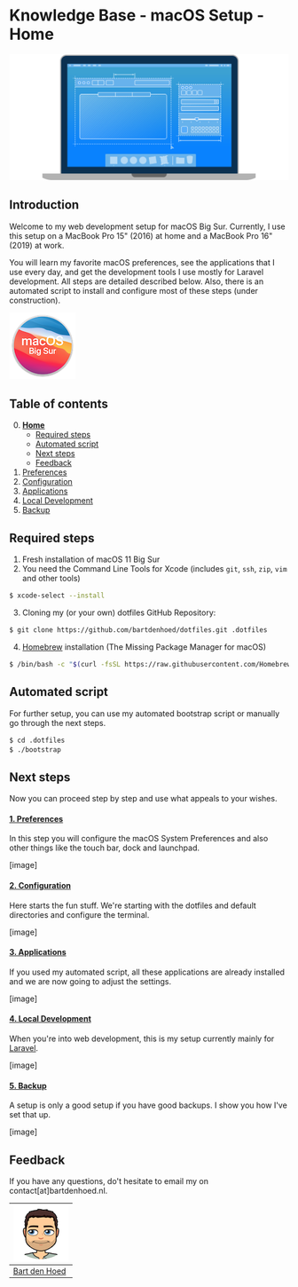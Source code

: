 # Knowledge Base - macOS Setup - Home

![macos developer hero](https://github.com/bartdenhoed/knowledge-base/blob/master/.images/macos_developer_hero.svg)

## Introduction
Welcome to my web development setup for macOS Big Sur. Currently, I use this setup on a MacBook Pro 15" (2016) at home and a MacBook Pro 16" (2019) at work.

You will learn my favorite macOS preferences, see the applications that I use every day, and get the development tools I use mostly for Laravel development. All steps are detailed described below. Also, there is an automated script to install and configure most of these steps (under construction).

![macos big sur](https://github.com/bartdenhoed/knowledge-base/blob/master/.images/macos_big_sur.png)

## Table of contents
0. [**Home**](https://github.com/bartdenhoed/knowledge-base/blob/master/macos-setup/0-home.md)
    - [Required steps](#required-steps)
    - [Automated script](#automated-script)
    - [Next steps](#next-steps)
    - [Feedback](#feedback)
1. [Preferences](https://github.com/bartdenhoed/knowledge-base/blob/master/macos-setup/1-preferences.md)
2. [Configuration](https://github.com/bartdenhoed/knowledge-base/blob/master/macos-setup/2-configuration.md)
3. [Applications](https://github.com/bartdenhoed/knowledge-base/blob/master/macos-setup/3-applications.md)
4. [Local Development](https://github.com/bartdenhoed/knowledge-base/blob/master/macos-setup/4-local-development.md)
5. [Backup](https://github.com/bartdenhoed/knowledge-base/blob/master/macos-setup/5-backup.md)

## Required steps
1. Fresh installation of macOS 11 Big Sur
2. You need the Command Line Tools for Xcode (includes `git`, `ssh`, `zip`, `vim` and other tools)
```bash
$ xcode-select --install
```
3. Cloning my (or your own) dotfiles GitHub Repository:
```bash
$ git clone https://github.com/bartdenhoed/dotfiles.git .dotfiles
```
4. [Homebrew](https://brew.sh/) installation (The Missing Package Manager for macOS)
```bash
$ /bin/bash -c "$(curl -fsSL https://raw.githubusercontent.com/Homebrew/install/master/install.sh)"
```

## Automated script
For further setup, you can use my automated bootstrap script or manually go through the next steps.
```bash
$ cd .dotfiles
$ ./bootstrap
```

## Next steps
Now you can proceed step by step and use what appeals to your wishes.

#### [1. Preferences](https://github.com/bartdenhoed/knowledge-base/blob/master/macos-setup/1-preferences.md)
In this step you will configure the macOS System Preferences and also other things like the touch bar, dock and launchpad.

[image]

#### [2. Configuration](https://github.com/bartdenhoed/knowledge-base/blob/master/macos-setup/2-configuration.md)
Here starts the fun stuff. We're starting with the dotfiles and default directories and configure the terminal.

[image]

#### [3. Applications](https://github.com/bartdenhoed/knowledge-base/blob/master/macos-setup/3-applications.md)
If you used my automated script, all these applications are already installed and we are now going to adjust the settings.

[image]

#### [4. Local Development](https://github.com/bartdenhoed/knowledge-base/blob/master/macos-setup/4-local-development.md)
When you're into web development, this is my setup currently mainly for [Laravel](https://laravel.com/).

[image]

#### [5. Backup](https://github.com/bartdenhoed/knowledge-base/blob/master/macos-setup/4-local-development.md)
A setup is only a good setup if you have good backups. I show you how I've set that up.

[image]

## Feedback
If you have any questions, do't hesitate to email my on contact[at]bartdenhoed.nl.

| [![github profile](https://github.com/bartdenhoed/knowledge-base/blob/master/.images/me_pixar_small.png)](https://github.com/bartdenhoed) |
|---|
| [Bart den Hoed](https://github.com/bartdenhoed) |